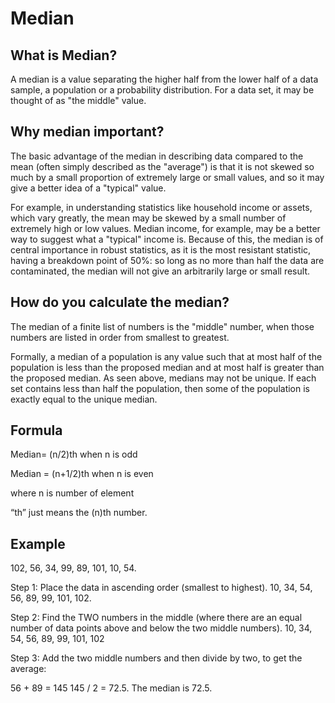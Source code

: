 # Median

## What is Median?
A median is a value separating the higher half from the lower half of a data sample, a population or a probability distribution. For a data set, it may be thought of as "the middle" value. 

## Why median important? 
The basic advantage of the median in describing data compared to the mean (often simply described as the "average") is that it is not skewed so much by a small proportion of extremely large or small values, and so it may give a better idea of a "typical" value.

For example, in understanding statistics like household income or assets, which vary greatly, the mean may be skewed by a small number of extremely high or low values. Median income, for example, may be a better way to suggest what a "typical" income is. Because of this, the median is of central importance in robust statistics, as it is the most resistant statistic, having a breakdown point of 50%: so long as no more than half the data are contaminated, the median will not give an arbitrarily large or small result. 
## How do you calculate the median? 
The median of a finite list of numbers is the "middle" number, when those numbers are listed in order from smallest to greatest. 

Formally, a median of a population is any value such that at most half of the population is less than the proposed median and at most half is greater than the proposed median. As seen above, medians may not be unique. If each set contains less than half the population, then some of the population is exactly equal to the unique median.  

## Formula
Median= (n/2)th when n is odd

Median = (n+1/2)th when n is even 

where n is number of element

“th” just means the (n)th number. 

## Example
102, 56, 34, 99, 89, 101, 10, 54.

Step 1: Place the data in ascending order (smallest to highest).
10, 34, 54, 56, 89, 99, 101, 102.

Step 2: Find the TWO numbers in the middle (where there are an equal number of data points above and below the two middle numbers).
10, 34, 54, 56, 89, 99, 101, 102

Step 3: Add the two middle numbers and then divide by two, to get the average:

56 + 89 = 145
145 / 2 = 72.5.
The median is 72.5.




 

